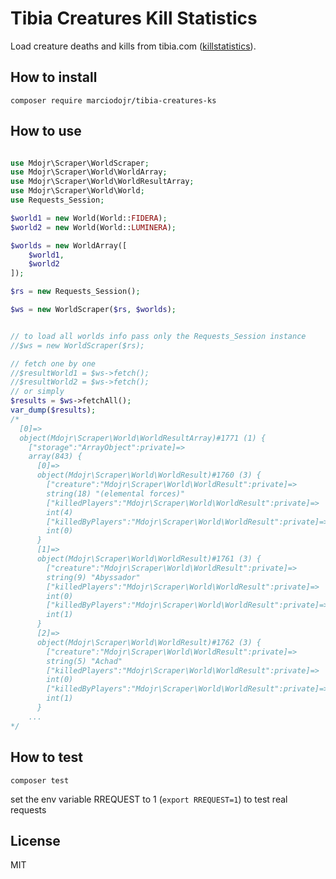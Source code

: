 # Tibia Creatures Kill Statistics

Load creature deaths and kills from tibia.com ([killstatistics](https://secure.tibia.com/community/?subtopic=killstatistics)).

## How to install

```
composer require marciodojr/tibia-creatures-ks
```

## How to use

```php

use Mdojr\Scraper\WorldScraper;
use Mdojr\Scraper\World\WorldArray;
use Mdojr\Scraper\World\WorldResultArray;
use Mdojr\Scraper\World\World;
use Requests_Session;

$world1 = new World(World::FIDERA);
$world2 = new World(World::LUMINERA);

$worlds = new WorldArray([
    $world1,
    $world2
]);

$rs = new Requests_Session();

$ws = new WorldScraper($rs, $worlds);


// to load all worlds info pass only the Requests_Session instance
//$ws = new WorldScraper($rs);

// fetch one by one
//$resultWorld1 = $ws->fetch(); 
//$resultWorld2 = $ws->fetch();
// or simply 
$results = $ws->fetchAll();
var_dump($results);
/*
  [0]=>
  object(Mdojr\Scraper\World\WorldResultArray)#1771 (1) {
    ["storage":"ArrayObject":private]=>
    array(843) {
      [0]=>
      object(Mdojr\Scraper\World\WorldResult)#1760 (3) {
        ["creature":"Mdojr\Scraper\World\WorldResult":private]=>
        string(18) "(elemental forces)"
        ["killedPlayers":"Mdojr\Scraper\World\WorldResult":private]=>
        int(4)
        ["killedByPlayers":"Mdojr\Scraper\World\WorldResult":private]=>
        int(0)
      }
      [1]=>
      object(Mdojr\Scraper\World\WorldResult)#1761 (3) {
        ["creature":"Mdojr\Scraper\World\WorldResult":private]=>
        string(9) "Abyssador"
        ["killedPlayers":"Mdojr\Scraper\World\WorldResult":private]=>
        int(0)
        ["killedByPlayers":"Mdojr\Scraper\World\WorldResult":private]=>
        int(1)
      }
      [2]=>
      object(Mdojr\Scraper\World\WorldResult)#1762 (3) {
        ["creature":"Mdojr\Scraper\World\WorldResult":private]=>
        string(5) "Achad"
        ["killedPlayers":"Mdojr\Scraper\World\WorldResult":private]=>
        int(0)
        ["killedByPlayers":"Mdojr\Scraper\World\WorldResult":private]=>
        int(1)
      }
    ...
*/
```

## How to test

```
composer test
```
set the env variable RREQUEST to 1 (`export RREQUEST=1`) to test real requests

## License 
MIT